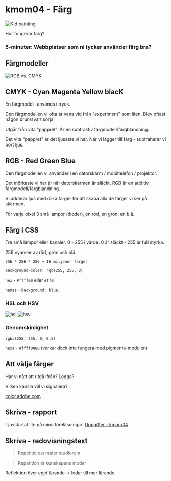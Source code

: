# kmom04 - Färg

![Kid painting](https://images.unsplash.com/photo-1560421683-6856ea585c78?ixlib=rb-1.2.1&ixid=eyJhcHBfaWQiOjEyMDd9&auto=format&fit=crop&w=1353&q=80)

Hur fungerar färg?

### 5-minuter: Webbplatser som ni tycker använder färg bra?

## Färgmodeller

![RGB vs. CMYK](https://dbwebb.se/repo/slides/ht19/img/RGBvCMYK.jpg)

## CMYK - Cyan Magenta Yellow blacK

En färgmodell, används i tryck.

Den färgmodellen vi ofta är vana vid från "experiment" som liten. Blev oftast någon brun/svart sörja.

Utgår från vita "pappret". Är en subtraktiv färgmodell/färgblandning.

Det vita "pappret" är det ljusaste vi har. När vi lägger till färg - subtraherar vi bort ljus.

## RGB - Red Green Blue

Den färgmodellen vi använder i en datorskärm / mobiltelefon / projektor.

Det mörkaste vi har är när datorskärmen är släckt. RGB är en additiv färgmodell/färgblandning.

Vi adderar ljus med olika färger för att skapa alla de färger vi ser på skärmen.

För varje pixel 3 små lampor (dioder), en röd, en grön, en blå.

## Färg i CSS

Tre små lampor eller kanaler. 0 - 255 i värde. 0 är släckt - 255 är full styrka.

256 nyanser av röd, grön och blå.

`256 * 256 * 256 ≈ 16 miljoner färger`

`background-color: rgb(255, 255, 0)`

`hex` - `#ffff00` eller `#ff0`

`names` - `background: blue;`

### HSL och HSV
![hsl](https://dbwebb.se/repo/slides/ht19/img/HSL_color_solid_cylinder_saturation_gray.png)
![hsv](https://dbwebb.se/repo/slides/ht19/img/HSV_color_solid_cylinder_saturation_gray.png)


### Genomskinlighet

`rgba(255, 255, 0, 0.5)`

`hexa` - `#ffff0080` (verkar dock inte fungera med pigments-modulen)

## Att välja färger

Har vi nått att utgå ifrån? Logga?

Vilken känsla vill vi signalera?

[color.adobe.com](https://color.adobe.com)

## Skriva - rapport

Tjuvstartat lite på mina föreläsningar: [Uppgifter - kmom04](https://dbwebb.se/kurser/design-v3/kmom04#uppgifter)

## Skriva - redovisningstext

> Repetitio est mater studiorum

> Repetition är kunskapens moder

Reflektion över eget lärande -> ledar till mer lärande.
